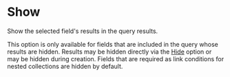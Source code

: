 # Show

Show the selected field's results in the query results.

This option is only available for fields that are included in the query whose results are hidden. Results may be hidden directly via the [Hide](./Hide.md) option or may be hidden during creation. Fields that are required as link conditions for nested collections are hidden by default.